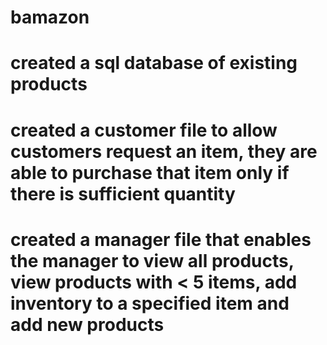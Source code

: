 # bamazon
# created a sql database of existing products
# created a customer file to allow customers request an item, they are able to purchase that item only if there is sufficient quantity
# created a manager file that enables the manager to view all products, view products with < 5 items, add inventory to a specified item and add new products
